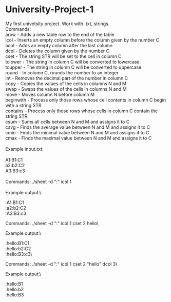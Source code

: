 # University-Project-1
My first univetsity project. Work with .txt, strings.\
Commands:\
arow - Adds a new table row to the end of the table\
icol - Inserts an empty column before the column given by the number C\
acol - Adds an empty column after the last column\
dcol - Deletes the column given by the number C\
cset - The string STR will be set to the cell in column C\
tolower - The string in column C will be converted to lowercase\
toupper - The string in column C will be converted to uppercase\
round - In column C, rounds the number to an integer\
int - Removes the decimal part of the number in column C\
copy - Copies the values of the cells in columns N and M\
swap - Swaps the values of the cells in columns N and M\
move - Moves column N before column M\
beginwith - Process only those rows whose cell contents in column C begin with a string STR\
contains - Process only those rows whose cells in column C contain the string STR\
csum - Sums all cells between N and M and assigns it to C\
cavg - Finds the average value between N and M and assigns it to C\
cmin - Finds the minimal value between N and M and assigns it to C\
cmax - Finds the maximal value between N and M and assigns it to C\
\
Example input.txt:\
\
A1:B1:C1 \
a2:b2:C2 \
A3:B3:c3 \
\
Commands: ./sheet -d ":" icol 1\
\
Example output:\

:A1:B1:C1\
:a2:b2:C2\
:A3:B3:c3

Commands: ./sheet -d ":" icol 1 cset 2 hello\

Example output:\

:hello:B1:C1\
:hello:b2:C2\
:hello:B3:c3\

Commands: ./sheet -d ":" icol 1 cset 2 "hello" dcol 3\

Example output:\

:hello:B1\
:hello:b2\
:hello:B3
